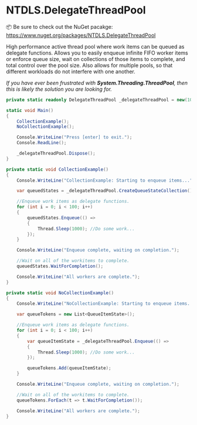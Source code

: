 # NTDLS.DelegateThreadPool

📦 Be sure to check out the NuGet pacakge: https://www.nuget.org/packages/NTDLS.DelegateThreadPool

High performance active thread pool where work items can be queued as delegate functions.
Allows you to easily enqueue infinite FIFO worker items or enforce queue size, wait on collections
of those items to complete, and total control over the pool size. Also allows for multiple pools,
so that different workloads do not interfere with one another.

_If you have ever been frustrated with **System.Threading.ThreadPool**, then this is likely the solution you are looking for._

```cs
private static readonly DelegateThreadPool _delegateThreadPool = new(10);

static void Main()
{
    CollectionExample();
    NoCollectionExample();

    Console.WriteLine("Press [enter] to exit.");
    Console.ReadLine();

    _delegateThreadPool.Dispose();
}

private static void CollectionExample()
{
    Console.WriteLine("CollectionExample: Starting to enqueue items...");

    var queuedStates = _delegateThreadPool.CreateQueueStateCollection();

    //Enqueue work items as delegate functions.
    for (int i = 0; i < 100; i++)
    {
        queuedStates.Enqueue(() =>
        {
            Thread.Sleep(1000); //Do some work...
        });
    }

    Console.WriteLine("Enqueue complete, waiting on completion.");

    //Wait on all of the workitems to complete.
    queuedStates.WaitForCompletion();

    Console.WriteLine("All workers are complete.");
}

private static void NoCollectionExample()
{
    Console.WriteLine("NoCollectionExample: Starting to enqueue items...");

    var queueTokens = new List<QueueItemState>();

    //Enqueue work items as delegate functions.
    for (int i = 0; i < 100; i++)
    {
        var queueItemState = _delegateThreadPool.Enqueue(() =>
        {
            Thread.Sleep(1000); //Do some work...
        });

        queueTokens.Add(queueItemState);
    }

    Console.WriteLine("Enqueue complete, waiting on completion.");

    //Wait on all of the workitems to complete.
    queueTokens.ForEach(t => t.WaitForCompletion());

    Console.WriteLine("All workers are complete.");
}
```
